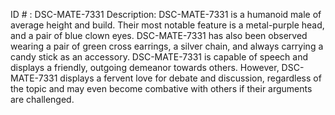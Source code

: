 ID # : DSC-MATE-7331
Description: DSC-MATE-7331 is a humanoid male of average height and build. Their most notable feature is a metal-purple head, and a pair of blue clown eyes. DSC-MATE-7331 has also been observed wearing a pair of green cross earrings, a silver chain, and always carrying a candy stick as an accessory. DSC-MATE-7331 is capable of speech and displays a friendly, outgoing demeanor towards others. However, DSC-MATE-7331 displays a fervent love for debate and discussion, regardless of the topic and may even become combative with others if their arguments are challenged.